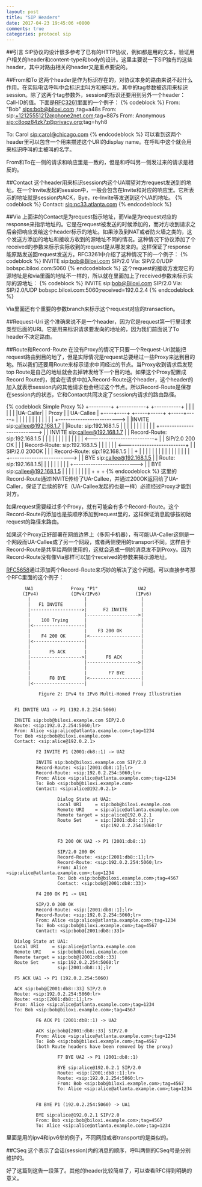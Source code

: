 ```yaml
---
layout: post
title: "SIP Headers"
date: 2017-04-23 19:45:06 +0800
comments: true
categories: protocol sip
---
```


##引言
SIP协议的设计很多参考了已有的HTTP协议，例如都是用的文本，验证用户相关的header和content-type和body的设计。这里主要说一下SIP独有的这些header，其中对路由相关的header又是重点要说的。

##From和To
这两个header是作为标识存在的，对协议本身的路由来说不起什么作用。在实际电话呼叫中会标识主叫方和被叫方。其中的tag参数被选用来标识session。除了这两个tag参数外，session的标识还要用到另外一个header： Call-ID的值。下面是[RFC3261](https://tools.ietf.org/html/rfc3261)里面的一个例子：
{% codeblock %}
From: "Bob" <sips:bob@biloxi.com> ;tag=a48s
From: sip:+12125551212@phone2net.com;tag=887s
From: Anonymous <sip:c8oqz84zk7z@privacy.org>;tag=hyh8

To: Carol <sip:carol@chicago.com>
{% endcodeblock %}
可以看到这两个header里可以包含一个用来描述这个URI的display name。在呼叫中这个就会用来标识呼叫的主被叫的名字。

From和To在一侧的请求和响应里是一致的，但是和呼叫另一侧发过来的请求是相反的。

##Contact
这个header用来标识session内这个UA期望对方request发送到的地址。在一个Invite发起的session中，一般会包含在Invite和对应的响应里。它所表示的地址就是session内ACK，Bye，re-Invite等发送到这个UA的地址。
{% codeblock %}
Contact: <sip:pc33.atlanta.com>
{% endcodeblock %}

##Via
上面讲的Contact是为request指示地址，而Via是为request对应的response来指示地址的。它是在request被发送的时候添加的，而对方收到请求之后会把响应发给这个header标示的地址。如果涉及到NAT或者防火墙之类的，这个发送方添加的地址和接收方收到的源地址不同的情况。这种情况下协议添加了个received的参数来标示实际收到的request是从哪发来的。这样保证了response能原路发送回request发送方。RFC3261中介绍了这种情况下的一个例子：
{% codeblock %}
INVITE sip:bob@Biloxi.com SIP/2.0
Via: SIP/2.0/UDP bobspc.biloxi.com:5060
{% endcodeblock %}
这个request的接收方发现它的源地址是和via里面的地址不一样的，所以就在里面加上了received参数来标示实际的源地址：
{% codeblock %}
INVITE sip:bob@Biloxi.com SIP/2.0
Via: SIP/2.0/UDP bobspc.biloxi.com:5060;received=192.0.2.4
{% endcodeblock %}

Via里面还有个重要的参数branch来标示这个request对应的transaction。

##Request-Uri
这个准确来说不是一个header，因为它是request第一行里请求类型后面的URI。它是用来标识请求要发向的地址的，因为我们前面说了To header不决定路由。

##Route和Record-Route
在没有Proxy的情况下只要一个Request-Uri就能把request路由到目的地了，但是实际情况是request总要经过一些Proxy来达到目的地。所以我们还要用Route来标示请求中间经过的节点。当Proxy收到请求后发现top Route是自己的地址就会去掉转发给下一个目的地。如果这个Proxy配置成Record Route的，就会在请求中加入Record-Route这个header，这个header的加入就表示session内的其他请求也会经过这个节点。所以Record-Route是保存在session内的状态，它和Contact共同决定了session内请求的路由路径。


{% codeblock Simple Proxy %}
+---------+              +-----------+              +-----------+
|         |              |           |              |           |
|UA-Caller|              |  Proxy    |              | UA-Callee |
+----+----+              +-----+-----+              +-----+-----+
     |                         |                          |
     |                         |                          |
     |                         |                          |
     |                         |                          |
     +------------------------->                          |
     |INVITE sip:callee@192.168.1.7                       |
     |Route: sip:192.168.1.5                              |
     |                         |                          |
     |                         |                          |
     |                         |                          |
     |                         +-------------------------->
     |                         |    INVITE sip:callee@192.168.1.7
     |                         |    Record-Route: sip:192.168.1.5
     |                         |                          |
     |                         |                          |
     |                         |                          |
     |                         |                          |
     |                         <--------------------------+
     |                         |   SIP/2.0 200 OK         |
     |                         |   Record-Route: sip:192.168.1.5
     |                         |                          |
     |                         |                          |
     <-------------------------+                          |
     |   SIP/2.0 200OK         |                          |
     |   Record-Route: sip:192.168.1.5                    |
     |                         +                          |
     |                         |                          |
     |                         |                          |
     |                         |                          |
     |                         |                          |
     |                         |                          |
     +------------------------->                          |
     |   BYE sip:callee@192.168.1.5                       |
     |   Route: sip:192.168.1.5|                          |
     |                         |                          |
     |                         |                          |
     |                         +-------------------------->
     |                         |   BYE sip:callee@192.168.1.5
     |                         |                          |
     |                         |                          |
     |                         |                          |
     +                         +                          +
{% endcodeblock %}
这里的Record-Route通过INVITE传给了UA-Callee，并通过200OK返回给了UA-Caller，保证了后续的BYE（UA-Callee发起的也是一样）必须经过Proxy才能到对方。

如果request需要经过多个Proxy，就有可能会有多个Record-Route。这个Record-Route的添加也是按顺序添加到request里的，这样保证消息能够按初始request的路径来路由。

如果这个Proxy正好部署在网络边界上（多网卡机器），有可能UA-Caller这侧是一个网段而UA-Callee成了另一个网段，或者两侧使用的transport不同。这样由于Record-Route是共享给两侧使用的，这就会造成一侧的消息发不到Proxy。因为Record-Route没有像Via那样可以加个received的参数来揭示源地址。

[RFC5658](https://tools.ietf.org/html/rfc5658)通过添加两个Record-Route来巧妙的解决了这个问题。可以直接参考那个RFC里面的这个例子：

```
       UA1              Proxy "P1"               UA2
      (IPv4)            (IPv4/IPv6)             (IPv6)
        |                    |                    |
        |   F1 INVITE        |                    |
        |------------------->|      F2 INVITE     |
        |                    |------------------->|
        |    100 Trying      |                    |
        |<-------------------|                    |
        |                    |    F3 200 OK       |
        |    F4 200 OK       |<-------------------|
        |<-------------------|                    |
        |                    |                    |
        |       F5 ACK       |                    |
        |------------------->|       F6 ACK       |
        |                    |------------------->|
        |                    |                    |
        |                    |        F7 BYE      |
        |       F8 BYE       |<-------------------|
        |<-------------------|                    |

            Figure 2: IPv4 to IPv6 Multi-Homed Proxy Illustration


   F1 INVITE UA1 -> P1 (192.0.2.254:5060)

   INVITE sip:bob@biloxi.example.com SIP/2.0
   Route: <sip:192.0.2.254:5060;lr>
   From: Alice <sip:alice@atlanta.example.com>;tag=1234
   To: Bob <sip:bob@biloxi.example.com>
   Contact: <sip:alice@192.0.2.1>

           F2 INVITE P1 (2001:db8::1) -> UA2

           INVITE sip:bob@biloxi.example.com SIP/2.0
           Record-Route: <sip:[2001:db8::1];lr>
           Record-Route: <sip:192.0.2.254:5060;lr>
           From: Alice <sip:alice@atlanta.example.com>;tag=1234
           To: Bob <sip:bob@biloxi.example.com>
           Contact: <sip:alice@192.0.2.1>

                   Dialog State at UA2:
                   Local URI     = sip:bob@biloxi.example.com
                   Remote URI    = sip:alice@atlanta.example.com
                   Remote target = sip:alice@192.0.2.1
                   Route Set     = sip:[2001:db8::1];lr
                                   sip:192.0.2.254:5060:lr


                   F3 200 OK UA2 -> P1 (2001:db8::1)

                   SIP/2.0 200 OK
                   Record-Route: <sip:[2001:db8::1];lr>
                   Record-Route: <sip:192.0.2.254:5060;lr>
                   From: Alice <sip:alice@atlanta.example.com>;tag=1234
                   To: Bob <sip:bob@biloxi.example.com>;tag=4567
                   Contact: <sip:bob@[2001:db8::33]>

           F4 200 OK P1 -> UA1

           SIP/2.0 200 OK
           Record-Route: <sip:[2001:db8::1];lr>
           Record-Route: <sip:192.0.2.254:5060;lr>
           From: Alice <sip:alice@atlanta.example.com>;tag=1234
           To: Bob <sip:bob@biloxi.example.com>;tag=4567
           Contact: <sip:bob@[2001:db8::33]>

   Dialog State at UA1:
   Local URI     = sip:alice@atlanta.example.com
   Remote URI    = sip:bob@biloxi.example.com
   Remote target = sip:bob@[2001:db8::33]
   Route Set     = sip:192.0.2.254:5060:lr
                   sip:[2001:db8::1];lr

   F5 ACK UA1 -> P1 (192.0.2.254:5060)

   ACK sip:bob@[2001:db8::33] SIP/2.0
   Route: <sip:192.0.2.254:5060:lr>
   Route: <sip:[2001:db8::1];lr>
   From: Alice <sip:alice@atlanta.example.com>;tag=1234
   To: Bob <sip:bob@biloxi.example.com>;tag=4567

           F6 ACK P1 (2001:db8::1) -> UA2

           ACK sip:bob@[2001:db8::33] SIP/2.0
           From: Alice <sip:alice@atlanta.example.com>;tag=1234
           To: Bob <sip:bob@biloxi.example.com>;tag=4567
           (both Route headers have been removed by the proxy)

                   F7 BYE UA2 -> P1 (2001:db8::1)

                   BYE sip:alice@192.0.2.1 SIP/2.0
                   Route: <sip:[2001:db8::1];lr>
                   Route: <sip:192.0.2.254:5060:lr>
                   From: Bob <sip:bob@biloxi.example.com>;tag=4567
                   To: Alice <sip:alice@atlanta.example.com>;tag=1234


           F8 BYE P1 (192.0.2.254:5060) -> UA1

           BYE sip:alice@192.0.2.1 SIP/2.0
           From: Bob <sip:bob@biloxi.example.com>;tag=4567
           To: Alice <sip:alice@atlanta.example.com>;tag=1234

```
里面是用的ipv4和ipv6举的例子，不同网段或者transport的是类似的。


##CSeq
这个表示了会话(session)内的消息的顺序，呼叫两侧的CSeq号是分别维护的。

好了这篇到这告一段落了。其他的header比较简单了，可以查看RFC得到明确的意义。

